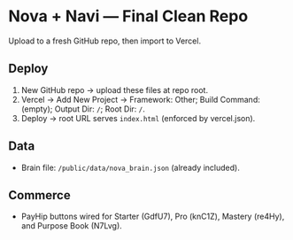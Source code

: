 # Nova + Navi — Final Clean Repo

Upload to a fresh GitHub repo, then import to Vercel.

## Deploy
1) New GitHub repo → upload these files at repo root.
2) Vercel → Add New Project → Framework: Other; Build Command: (empty); Output Dir: `/`; Root Dir: `/`.
3) Deploy → root URL serves `index.html` (enforced by vercel.json).

## Data
- Brain file: `/public/data/nova_brain.json` (already included).

## Commerce
- PayHip buttons wired for Starter (GdfU7), Pro (knC1Z), Mastery (re4Hy), and Purpose Book (N7Lvg).
